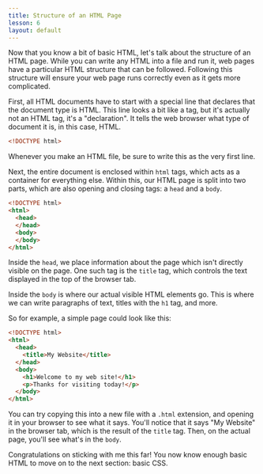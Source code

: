 ```yaml
---
title: Structure of an HTML Page
lesson: 6
layout: default
---
```


Now that you know a bit of basic HTML, let's talk about the structure of an HTML page. While you can write any HTML into a file and run it, web pages have a particular HTML structure that can be followed. Following this structure will ensure your web page runs correctly even as it gets more complicated. 

First, all HTML documents have to start with a special line that declares that the document type is HTML. This line looks a bit like a tag, but it's actually not an HTML tag, it's a "declaration". It tells the web browser what type of document it is, in this case, HTML. 

```html
<!DOCTYPE html>
```

Whenever you make an HTML file, be sure to write this as the very first line. 

Next, the entire document is enclosed within `html` tags, which acts as a container for everything else. Within this, our HTML page is split into two parts, which are also opening and closing tags: a `head` and a `body`. 

```html
<!DOCTYPE html>
<html>
  <head>
  </head>
  <body>
  </body>
</html>
```

Inside the `head`, we place information about the page which isn't directly visible on the page. One such tag is the `title` tag, which controls the text displayed in the top of the browser tab. 

Inside the `body` is where our actual visible HTML elements go. This is where we can write paragraphs of text, titles with the `h1` tag, and more. 

So for example, a simple page could look like this: 

```html
<!DOCTYPE html>
<html>
  <head>
    <title>My Website</title>
  </head>
  <body>
    <h1>Welcome to my web site!</h1>
    <p>Thanks for visiting today!</p>
  </body>
</html>
```

You can try copying this into a new file with a `.html` extension, and opening it in your browser to see what it says. You'll notice that it says "My Website" in the browser tab, which is the result of the `title` tag. Then, on the actual page, you'll see what's in the `body`. 

Congratulations on sticking with me this far! You now know enough basic HTML to move on to the next section: basic CSS. 

